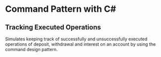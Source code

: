 # Command Pattern with C#

## Tracking Executed Operations

Simulates keeping track of successfully and unsuccessfully executed operations
of deposit, withdrawal and interest on an account by using the command design
pattern.